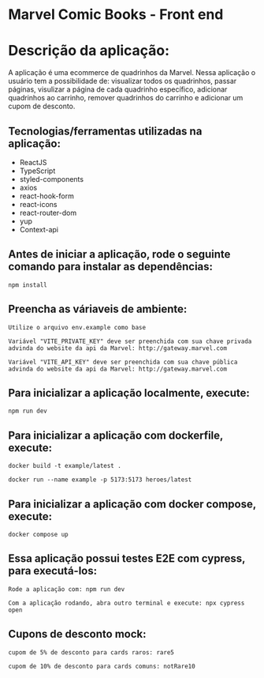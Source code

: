 # Marvel Comic Books - Front end

# Descrição da aplicação:

A aplicação é uma ecommerce de quadrinhos da Marvel. Nessa aplicação o usuário tem a possibilidade de: visualizar todos os quadrinhos, passar páginas, visulizar a página de cada quadrinho específico, adicionar quadrinhos ao carrinho, remover quadrinhos do carrinho e adicionar um cupom de desconto.

## Tecnologias/ferramentas utilizadas na aplicação:

- ReactJS
- TypeScript
- styled-components
- axios
- react-hook-form
- react-icons
- react-router-dom
- yup
- Context-api

## Antes de iniciar a aplicação, rode o seguinte comando para instalar as dependências:

`npm install`

## Preencha as váriaveis de ambiente:

`Utilize o arquivo env.example como base`

`Variável "VITE_PRIVATE_KEY" deve ser preenchida com sua chave privada advinda do website da api da Marvel: http://gateway.marvel.com`

`Variável "VITE_API_KEY" deve ser preenchida com sua chave pública advinda do website da api da Marvel: http://gateway.marvel.com`

## Para inicializar a aplicação localmente, execute:

`npm run dev`

## Para inicializar a aplicação com dockerfile, execute:

`docker build -t example/latest .`

`docker run --name example -p 5173:5173 heroes/latest`

## Para inicializar a aplicação com docker compose, execute:

`docker compose up`

## Essa aplicação possui testes E2E com cypress, para executá-los:

`Rode a aplicação com: npm run dev`

`Com a aplicação rodando, abra outro terminal e execute: npx cypress open`

## Cupons de desconto mock:

`cupom de 5% de desconto para cards raros: rare5`

`cupom de 10% de desconto para cards comuns: notRare10`
